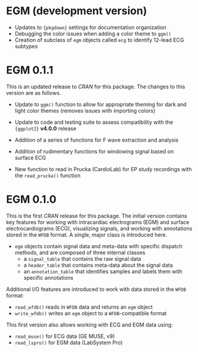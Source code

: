 # EGM (development version)

* Updates to `{pkgdown}` settings for documentation organization
* Debugging the color issues when adding a color theme to `ggm()`
* Creation of subclass of `egm` objects called `ecg` to identify 12-lead ECG subtypes

# EGM 0.1.1

This is an updated release to *CRAN* for this package.
The changes to this version are as follows.

* Update to `ggm()` function to allow for appropriate theming for dark and light color themes (removes issues with importing colors)

* Update to code and testing suite to assess compatibility with the `{ggplot2}` __v4.0.0__ release

* Addition of a series of functions for F wave extraction and analysis

* Addition of rudimentary functions for windowing signal based on surface ECG

* New function to read in Prucka (CardioLab) for EP study recordings with the `read_prucka()` function

# EGM 0.1.0

This is the first *CRAN* release for this package. 
The initial version contains key features for working with intracardiac electrograms (EGM) and surface electrocardiograms (ECG), visualizing signals, and working with annotations stored in the `WFDB` format.
A single, major class is introduced here.

- `egm` objects contain signal data and meta-data with specific dispatch methods, and are composed of three internal classes
	- a `signal_table` that contains the raw signal data
	- a `header_table` that contains meta-data about the signal data
	- an `annotation_table` that identifies samples and labels them with specific annotations

Additional I/O features are introduced to work with data stored in the `WFDB` format:

- `read_wfdb()` reads in `WFDB` data and returns an `egm` object
- `write_wfdb()` writes an `egm` object to a `WFDB`-compatible format

This first version also allows working with ECG and EGM data using:

- `read_muse()` for ECG data (GE MUSE, v9)
- `read_lspro()` for EGM data (LabSystem Pro)

	
